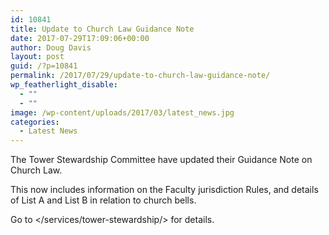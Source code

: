 ```yaml
---
id: 10841
title: Update to Church Law Guidance Note
date: 2017-07-29T17:09:06+00:00
author: Doug Davis
layout: post
guid: /?p=10841
permalink: /2017/07/29/update-to-church-law-guidance-note/
wp_featherlight_disable:
  - ""
  - ""
image: /wp-content/uploads/2017/03/latest_news.jpg
categories:
  - Latest News
---
```

The Tower Stewardship Committee have updated their Guidance Note on Church Law.

This now includes information on the Faculty jurisdiction Rules, and details of List A and List B in relation to church bells.

Go to </services/tower-stewardship/> for details.
